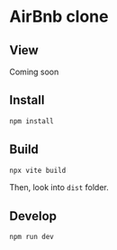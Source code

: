 # AirBnb clone

## View

Coming soon

## Install

```sh
npm install
```

## Build

```sh
npx vite build
```

Then, look into `dist` folder.

## Develop

```sh
npm run dev
```
